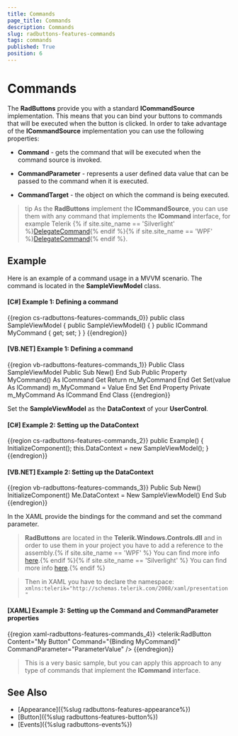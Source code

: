 ```yaml
---
title: Commands
page_title: Commands
description: Commands
slug: radbuttons-features-commands
tags: commands
published: True
position: 6
---
```


# Commands

The __RadButtons__ provide you with a standard __ICommandSource__ implementation. This means that you can bind your buttons to commands that will be executed when the button is clicked. In order to take advantage of the __ICommandSource__ implementation you can use the following properties:	  

* __Command__ - gets the command that will be executed when the command source is invoked.		

* __CommandParameter__ - represents a user defined data value that can be passed to the command when it is executed.		

* __CommandTarget__ - the object on which the command is being executed.		

>tip As the __RadButtons__ implement the __ICommandSource__, you can use them with any command that implements the __ICommand__ interface, for example Telerik {% if site.site_name == 'Silverlight' %}[DelegateCommand](http://www.telerik.com/help/silverlight/t_telerik_windows_controls_delegatecommand.html){% endif %}{% if site.site_name == 'WPF' %}[DelegateCommand](http://www.telerik.com/help/wpf/t_telerik_windows_controls_delegatecommand.html){% endif %}.	  

## Example

Here is an example of a command usage in a MVVM scenario. The command is located in the __SampleViewModel__ class.		

#### __[C#] Example 1: Defining a command__
{{region cs-radbuttons-features-commands_0}}
	public class SampleViewModel
	{
	   public SampleViewModel()
	   {
	   }
	   public ICommand MyCommand
	   {
	       get;
	       set;
	   }
	}
{{endregion}}

#### __[VB.NET] Example 1: Defining a command__
{{region vb-radbuttons-features-commands_1}}
	Public Class SampleViewModel
	    Public Sub New()
	    End Sub
	    Public Property MyCommand() As ICommand
	        Get
	            Return m_MyCommand
	        End Get
	        Set(value As ICommand)
	            m_MyCommand = Value
	        End Set
	    End Property
	    Private m_MyCommand As ICommand
	End Class
{{endregion}}

Set the __SampleViewModel__ as the __DataContext__ of your __UserControl__.		

#### __[C#] Example 2: Setting up the DataContext__  
{{region cs-radbuttons-features-commands_2}}
	public Example()
	{
	    InitializeComponent();
	    this.DataContext = new SampleViewModel();
	}
{{endregion}}

#### __[VB.NET] Example 2: Setting up the DataContext__  
{{region vb-radbuttons-features-commands_3}}
	Public Sub New()
	    InitializeComponent()
	    Me.DataContext = New SampleViewModel()
	End Sub
{{endregion}}

In the XAML provide the bindings for the command and set the command parameter.

>__RadButtons__ are located in the __Telerik.Windows.Controls.dll__ and in order to use them in your project you have to add a reference to the assembly.{% if site.site_name == 'WPF' %} You can find more info [here](http://www.telerik.com/help/wpf/installation-installing-controls-dependencies-wpf.html).{% endif %}{% if site.site_name == 'Silverlight' %} You can find more info [here](http://www.telerik.com/help/silverlight/installation-installing-controls-dependencies.html).{% endif %}

>Then in XAML you have to declare the namespace: `xmlns:telerik="http://schemas.telerik.com/2008/xaml/presentation"`

#### __[XAML] Example 3: Setting up the Command and CommandParameter properties__  
{{region xaml-radbuttons-features-commands_4}}
	<telerik:RadButton Content="My Button"
	                   Command="{Binding MyCommand}"
	                   CommandParameter="ParameterValue" />
{{endregion}}

>This is a very basic sample, but you can apply this approach to any type of commands that implement the __ICommand__ interface.		  

## See Also
 * [Appearance]({%slug radbuttons-features-appearance%})
 * [Button]({%slug radbuttons-features-button%})
 * [Events]({%slug radbuttons-events%})